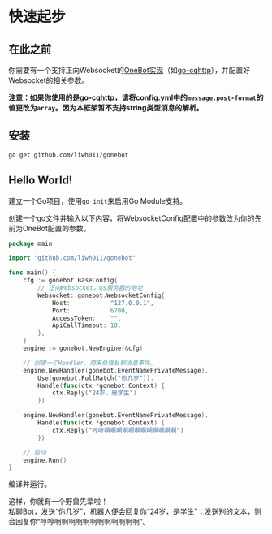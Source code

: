# 快速起步
## 在此之前
你需要有一个支持正向Websocket的[OneBot实现](https://onebot.dev/ecosystem.html#onebot-%E5%AE%9E%E7%8E%B0)（如[go-cqhttp](https://github.com/Mrs4s/go-cqhttp)），并配置好Websocket的相关参数。

**注意：如果你使用的是go-cqhttp，请将config.yml中的`message.post-format`的值更改为`array`。因为本框架暂不支持string类型消息的解析。**

## 安装
```sh
go get github.com/liwh011/gonebot
```

## Hello World!
建立一个Go项目，使用`go init`来启用Go Module支持。

创建一个go文件并输入以下内容，将WebsocketConfig配置中的参数改为你的先前为OneBot配置的参数。
```go
package main

import "github.com/liwh011/gonebot"

func main() {
    cfg := gonebot.BaseConfig{
        // 正向Websocket，ws服务器的地址
        Websocket: gonebot.WebsocketConfig{
            Host:           "127.0.0.1",
            Port:           6700,
            AccessToken:    "",
            ApiCallTimeout: 10,
        },
    }
    engine := gonebot.NewEngine(&cfg)

    // 创建一个Handler，用来处理私聊消息事件。
    engine.NewHandler(gonebot.EventNamePrivateMessage).
        Use(gonebot.FullMatch("你几岁")).
        Handle(func(ctx *gonebot.Context) {
            ctx.Reply("24岁，是学生")
        })

    engine.NewHandler(gonebot.EventNamePrivateMessage).
        Handle(func(ctx *gonebot.Context) {
            ctx.Reply("哼哼啊啊啊啊啊啊啊啊啊啊啊啊")
        })

    // 启动
    engine.Run()
}
```
编译并运行。

这样，你就有一个野兽先辈啦！   
私聊Bot，发送“你几岁”，机器人便会回复你“24岁，是学生”；发送别的文本，则会回复你“哼哼啊啊啊啊啊啊啊啊啊啊啊啊”。

